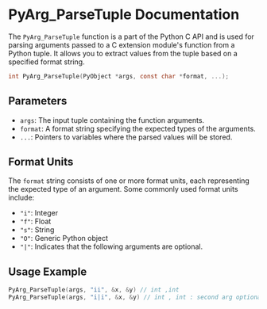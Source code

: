 # PyArg_ParseTuple Documentation

The `PyArg_ParseTuple` function is a part of the Python C API and is used for parsing arguments passed to a C extension module's function from a Python tuple. It allows you to extract values from the tuple based on a specified format string.

```c
int PyArg_ParseTuple(PyObject *args, const char *format, ...);
```

## Parameters

- `args`: The input tuple containing the function arguments.
- `format`: A format string specifying the expected types of the arguments.
- `...`: Pointers to variables where the parsed values will be stored.

## Format Units

The `format` string consists of one or more format units, each representing the expected type of an argument. Some commonly used format units include:

- `"i"`: Integer
- `"f"`: Float
- `"s"`: String
- `"O"`: Generic Python object
- `"|"`: Indicates that the following arguments are optional.

## Usage Example

```c
PyArg_ParseTuple(args, "ii", &x, &y) // int ,int
PyArg_ParseTuple(args, "i|i", &x, &y) // int , int : second arg optional
```
